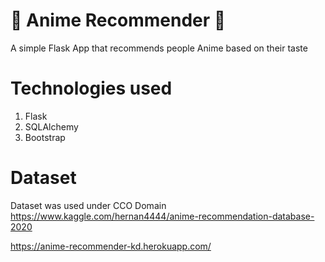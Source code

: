 # 🎌 Anime Recommender 🎌
A simple Flask App that recommends people Anime based on their taste

# Technologies used
1. Flask
2. SQLAlchemy
3. Bootstrap

# Dataset
Dataset was used under CCO Domain
https://www.kaggle.com/hernan4444/anime-recommendation-database-2020

https://anime-recommender-kd.herokuapp.com/
